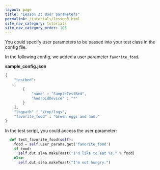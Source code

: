 ```yaml
---
layout: page
title: "Lesson 3: User parameters"
permalink: /tutorials/lesson3.html
site_nav_category: tutorials
site_nav_category_order: 103
---
```


You could specify user parameters to be passed into your test class in the
config file.

In the following config, we added a user parameter `favorite_food`.

**sample_config.json**

```python
{
    "testbed":
    [
        {
            "name" : "SampleTestBed",
            "AndroidDevice" : "*"
        }
    ],
    "logpath" : "/tmp/logs",
    "favorite_food" : "Green eggs and ham."
}
```

In the test script, you could access the user parameter:

```python
  def test_favorite_food(self):
    food = self.user_params.get('favorite_food')
    if food:
      self.dut.sl4a.makeToast("I'd like to eat %s." % food)
    else:
      self.dut.sl4a.makeToast("I'm not hungry.")
```

